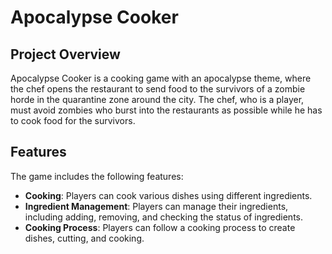 # Apocalypse Cooker

## Project Overview
Apocalypse Cooker is a cooking game with an apocalypse theme, where the chef opens the restaurant to send food to the 
survivors of a zombie horde in the quarantine zone around the city. The chef, who is a player, must avoid zombies who 
burst into the restaurants as possible while he has to cook food for the survivors.

## Features
The game includes the following features:
- **Cooking**: Players can cook various dishes using different ingredients.
- **Ingredient Management**: Players can manage their ingredients, including adding, removing, and checking the status of ingredients.
- **Cooking Process**: Players can follow a cooking process to create dishes, cutting, and cooking.
